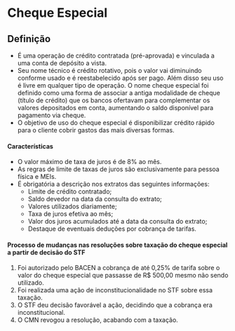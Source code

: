 # Cheque Especial

## Definição
- É uma operação de crédito contratada (pré-aprovada) e vinculada a uma conta de depósito a vista. 
- Seu nome técnico é crédito rotativo, pois o valor vai diminuindo conforme usado e é reestabelecido após ser pago. Além disso seu uso é livre em qualquer tipo de operação. O nome cheque especial foi definido como uma forma de associar a antiga modalidade de cheque (título de crédito) que os bancos ofertavam para complementar os valores depositados em conta, aumentando o saldo disponível para pagamento via cheque.
- O objetivo de uso do cheque especial é disponibilizar crédito rápido para o cliente cobrir gastos das mais diversas formas.

#### Características
- O valor máximo de taxa de juros é de 8% ao mês.
- As regras de limite de taxas de juros são exclusivamente para pessoa física e MEIs.
- É obrigatória a descrição nos extratos das seguintes informações:
  - Limite de crédito contratado;
  - Saldo devedor na data da consulta do extrato;
  - Valores utilizados diariamente;
  - Taxa de juros efetiva ao mês;
  - Valor dos juros acumulados até a data da consulta do extrato;
  - Destaque de eventuais deduções por cobrança de tarifas.

#### Processo de mudanças nas resoluções sobre taxação do cheque especial a partir de decisão do STF
1. Foi autorizado pelo BACEN a cobrança de até 0,25% de tarifa sobre o valor do cheque especial que passasse de R$ 500,00 mesmo não sendo utilizado.
2. Foi realizada uma ação de inconstitucionalidade no STF sobre essa taxação.
3. O STF deu decisão favorável a ação, decidindo que a cobrança era inconstitucional.
4. O CMN revogou a resolução, acabando com a taxação.